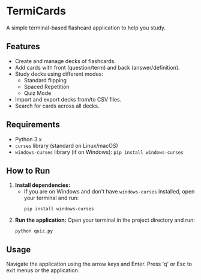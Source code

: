 # TermiCards

A simple terminal-based flashcard application to help you study.

## Features

* Create and manage decks of flashcards.
* Add cards with front (question/term) and back (answer/definition).
* Study decks using different modes:
    * Standard flipping
    * Spaced Repetition
    * Quiz Mode
* Import and export decks from/to CSV files.
* Search for cards across all decks.

## Requirements

* Python 3.x
* `curses` library (standard on Linux/macOS)
* `windows-curses` library (if on Windows): `pip install windows-curses`

## How to Run

1.  **Install dependencies:**
    *   If you are on Windows and don't have `windows-curses` installed, open your terminal and run:
        ```shell
        pip install windows-curses
        ```
2.  **Run the application:**
    Open your terminal in the project directory and run:
    ```shell
    python quiz.py
    ```

## Usage

Navigate the application using the arrow keys and Enter. Press 'q' or Esc to exit menus or the application.
